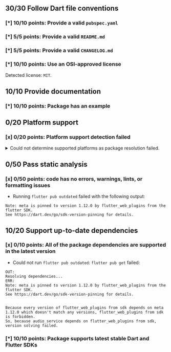 ## 30/30 Follow Dart file conventions

### [*] 10/10 points: Provide a valid `pubspec.yaml`


### [*] 5/5 points: Provide a valid `README.md`


### [*] 5/5 points: Provide a valid `CHANGELOG.md`


### [*] 10/10 points: Use an OSI-approved license

Detected license: `MIT`.

## 10/10 Provide documentation

### [*] 10/10 points: Package has an example


## 0/20 Platform support

### [x] 0/20 points: Platform support detection failed

<details>
<summary>
Could not determine supported platforms as package resolution failed.
</summary>

Run `flutter pub get` for more information.
</details>

## 0/50 Pass static analysis

### [x] 0/50 points: code has no errors, warnings, lints, or formatting issues

* Running `flutter pub outdated` failed with the following output:

```
Note: meta is pinned to version 1.12.0 by flutter_web_plugins from the flutter SDK.
See https://dart.dev/go/sdk-version-pinning for details.
```


## 10/20 Support up-to-date dependencies

### [x] 0/10 points: All of the package dependencies are supported in the latest version

* Could not run `flutter pub outdated`: `flutter pub get` failed:

```
OUT:
Resolving dependencies...
ERR:
Note: meta is pinned to version 1.12.0 by flutter_web_plugins from the flutter SDK.
See https://dart.dev/go/sdk-version-pinning for details.


Because every version of flutter_web_plugins from sdk depends on meta 1.12.0 which doesn't match any versions, flutter_web_plugins from sdk is forbidden.
So, because audio_service depends on flutter_web_plugins from sdk, version solving failed.
```

### [*] 10/10 points: Package supports latest stable Dart and Flutter SDKs
